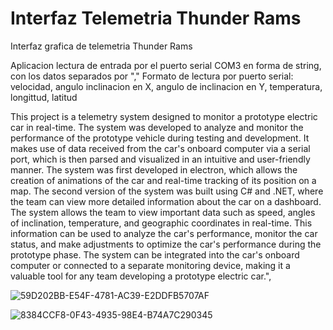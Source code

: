 # Interfaz Telemetria Thunder Rams
 Interfaz grafica de telemetria Thunder Rams

Aplicacion lectura de entrada por el puerto serial COM3 en forma de string, con los datos separados por "," 
Formato de lectura por puerto serial:
    velocidad, angulo inclinacion en X, angulo de inclinacion en Y, temperatura, longittud, latitud
    
This project is a telemetry system designed to monitor a prototype electric car in real-time. The system was developed to analyze and monitor the performance of the prototype vehicle during testing and development. It makes use of data received from the car's onboard computer via a serial port, which is then parsed and visualized in an intuitive and user-friendly manner. The system was first developed in electron, which allows the creation of animations of the car and real-time tracking of its position on a map. The second version of the system was built using C# and .NET, where the team can view more detailed information about the car on a dashboard. The system allows the team to view important data such as speed, angles of inclination, temperature, and geographic coordinates in real-time. This information can be used to analyze the car's performance, monitor the car status, and make adjustments to optimize the car's performance during the prototype phase. The system can be integrated into the car's onboard computer or connected to a separate monitoring device, making it a valuable tool for any team developing a prototype electric car.",

![59D202BB-E54F-4781-AC39-E2DDFB5707AF](https://user-images.githubusercontent.com/84602829/214516602-d6e7a621-120f-4c1e-addc-a1252cc7b9ae.jpg)

![8384CCF8-0F43-4935-98E4-B74A7C290345](https://user-images.githubusercontent.com/84602829/214516614-5d99aad1-ad40-4f00-9b56-940320549174.jpg)
